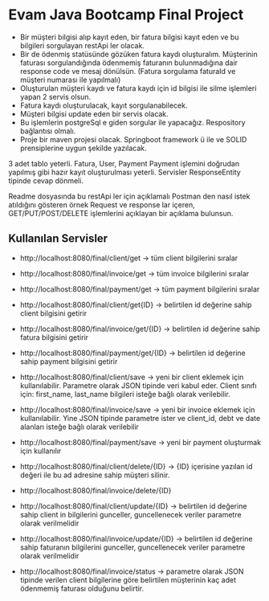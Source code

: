 # Evam Java Bootcamp Final Project

* Bir müşteri bilgisi alıp kayıt eden, bir fatura bilgisi kayıt eden ve bu bilgileri sorgulayan restApi ler olacak.
* Bir de ödenmiş statüsünde gözüken fatura kaydı oluşturalım. Müşterinin faturası sorgulandığında ödenmemiş faturanın bulunmadığına dair response code ve mesaj dönülsün. (Fatura sorgulama faturaId ve müşteri numarası ile yapılmalı)
* Oluşturulan müşteri kaydı ve fatura kaydı için id bilgisi ile silme işlemleri yapan 2 servis olsun.
* Fatura kaydı oluşturulacak, kayıt sorgulanabilecek.
* Müşteri bilgisi update eden bir servis olacak.
* Bu işlemlerin postgreSql e giden sorgular ile yapacağız. Respository bağlantısı olmalı.
* Proje bir maven projesi olacak. Springboot framework ü ile ve SOLID prensiplerine uygun şekilde yazılacak.

3 adet tablo yeterli. Fatura, User, Payment Payment işlemini doğrudan yapılmış gibi hazır kayıt oluşturulması yeterli. Servisler ResponseEntity tipinde cevap dönmeli.

Readme dosyasında bu restApi ler için açıklamalı Postman den nasıl istek atıldığını gösteren örnek Request ve response lar içeren, GET/PUT/POST/DELETE işlemlerini açıklayan bir açıklama bulunsun.

## Kullanılan Servisler

* http://localhost:8080/final/client/get -> tüm client bilgilerini sıralar
* http://localhost:8080/final/invoice/get -> tüm invoice bilgilerini sıralar
* http://localhost:8080/final/payment/get -> tüm payment bilgilerini sıralar
* http://localhost:8080/final/client/get{ID} -> belirtilen id değerine sahip client bilgisini getirir
* http://localhost:8080/final/invoice/get/{ID} -> belirtilen id değerine sahip fatura bilgisini getirir
* http://localhost:8080/final/payment/get/{ID} -> belirtilen id değerine sahip payment bilgisini getirir

* http://localhost:8080/final/client/save -> yeni bir client eklemek için kullanılabilir. Parametre olarak JSON tipinde veri kabul eder. Client sınıfı için: first_name, last_name bilgileri isteğe bağlı olarak verilebilir.
* http://localhost:8080/final/invoice/save -> yeni bir invoice eklemek için kullanılabilir. Yine JSON tipinde parametre ister ve client_id, debt ve date alanları isteğe bağlı olarak verilebilir
* http://localhost:8080/final/payment/save -> yeni bir payment oluşturmak için kullanılır

* http://localhost:8080/final/client/delete/{ID} -> {ID} içerisine yazılan id değeri ile bu ad adresine sahip müşteri silinir.
* http://localhost:8080/final/invoice/delete/{ID}

* http://localhost:8080/final/client/update/{ID} -> belirtilen id değerine sahip client in bilgilerini gunceller, guncellenecek veriler parametre olarak verilmelidir
* http://localhost:8080/final/invoice/update/{ID} -> belirtilen id değerine sahip faturanın bilgilerini gunceller, guncellenecek veriler parametre olarak verilmelidir

* http://localhost:8080/final/invoice/status -> parametre olarak JSON tipinde verilen client bilgilerine göre belirtilen müşterinin kaç adet ödenmemiş faturası olduğunu belirtir.